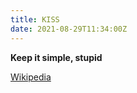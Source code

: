 ```yaml
---
title: KISS
date: 2021-08-29T11:34:00Z
---
```


**Keep it simple, stupid**

[Wikipedia](https://en.wikipedia.org/wiki/KISS_principle)
